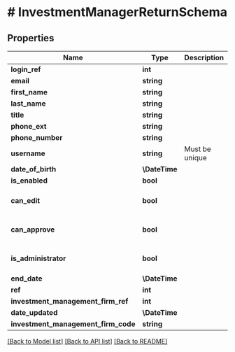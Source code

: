 # # InvestmentManagerReturnSchema

## Properties

Name | Type | Description | Notes
------------ | ------------- | ------------- | -------------
**login_ref** | **int** |  | [optional]
**email** | **string** |  | [optional]
**first_name** | **string** |  | [optional]
**last_name** | **string** |  | [optional]
**title** | **string** |  | [optional]
**phone_ext** | **string** |  | [optional]
**phone_number** | **string** |  | [optional]
**username** | **string** | Must be unique | [optional]
**date_of_birth** | **\DateTime** |  | [optional]
**is_enabled** | **bool** |  |
**can_edit** | **bool** |  | [optional] [default to true]
**can_approve** | **bool** |  | [optional] [default to false]
**is_administrator** | **bool** |  | [optional] [default to false]
**end_date** | **\DateTime** |  | [optional]
**ref** | **int** |  |
**investment_management_firm_ref** | **int** |  |
**date_updated** | **\DateTime** |  |
**investment_management_firm_code** | **string** |  |

[[Back to Model list]](../../README.md#models) [[Back to API list]](../../README.md#endpoints) [[Back to README]](../../README.md)
